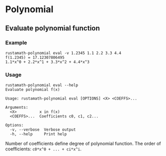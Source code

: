 # Polynomial

## Evaluate polynomial function

### Example

```
rustamath-polynomial eval -v 1.2345 1.1 2.2 3.3 4.4
f(1.2345) = 17.12307806495
1.1*x^0 + 2.2*x^1 + 3.3*x^2 + 4.4*x^3
```

### Usage

```
rustamath-polynomial eval --help
Evaluate polynomial f(x)

Usage: rustamath-polynomial eval [OPTIONS] <X> <COEFFS>...

Arguments:
  <X>          x in f(x)
  <COEFFS>...  Coefficients c0, c1, c2...

Options:
  -v, --verbose  Verbose output
  -h, --help     Print help
```

Number of coefficients define degree of polynomial function.
The order of coefficients: `c0*x^0 + ... + ci*x^i`.
